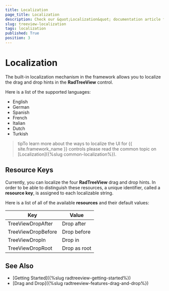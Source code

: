 ```yaml
---
title: Localization
page_title: Localization
description: Check our &quot;Localization&quot; documentation article for the RadTreeView {{ site.framework_name }} control.
slug: treeview-localization
tags: localization
published: True
position: 3
---
```


# Localization

The built-in localization mechanism in the framework allows you to localize the drag and drop hints in the __RadTreeView__ control. 

Here is a list of the supported languages:

* English            
* German          
* Spanish           
* French
* Italian              
* Dutch             
* Turkish

>tipTo learn more about the ways to localize the UI for {{ site.framework_name }} controls please read the common topic on [Localization]({%slug common-localization%}).

## Resource Keys

Currently, you can localize the four __RadTreeView__ drag and drop hints. In order to be able to distinguish these resources, a unique identifier, called a __resource key__, is assigned to each localizable string.

Here is a list of all of the available __resources__ and their default values:

Key	|	Value
---	|	---	
TreeViewDropAfter | Drop after
TreeViewDropBefore | Drop before
TreeViewDropIn | Drop in
TreeViewDropRoot | Drop as root

## See Also
 * [Getting Started]({%slug radtreeview-getting-started%})
 * [Drag and Drop]({%slug radtreeview-features-drag-and-drop%})
